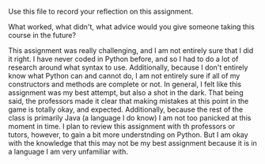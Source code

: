 Use this file to record your reflection on this assignment. 

What worked, what didn't, what advice would you give someone taking this course in the future?

This assignment was really challenging, and I am not entirely sure that I did it right. I have never coded in Python before, and so I had to do a lot of research around what syntax to use. Additionally, because I don't entirely know what Python can and cannot do, I am not entirely sure if all of my constructors and methods are complete or not. In general, I felt like this assignment was my best attempt, but also a shot in the dark. 
That being said, the professors made it clear that making mistakes at this point in the game is totally okay, and expected. Additionally, because the rest of the class is primarily Java (a language I do know) I am not too panicked at this moment in time. I plan to review this assignment with th professors or tutors, however, to gain a bit more understnding on Python. But I am okay with the knowledge that this may not be my best assignment because it is in a language I am very unfamiliar with.